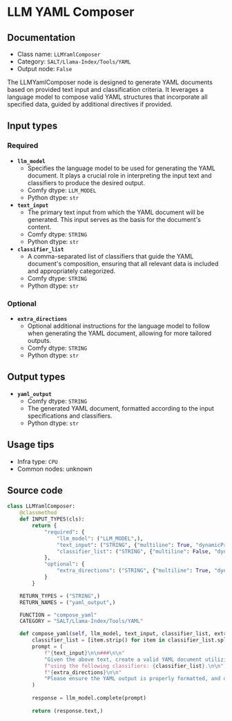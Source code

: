 # LLM YAML Composer
## Documentation
- Class name: `LLMYamlComposer`
- Category: `SALT/Llama-Index/Tools/YAML`
- Output node: `False`

The LLMYamlComposer node is designed to generate YAML documents based on provided text input and classification criteria. It leverages a language model to compose valid YAML structures that incorporate all specified data, guided by additional directives if provided.
## Input types
### Required
- **`llm_model`**
    - Specifies the language model to be used for generating the YAML document. It plays a crucial role in interpreting the input text and classifiers to produce the desired output.
    - Comfy dtype: `LLM_MODEL`
    - Python dtype: `str`
- **`text_input`**
    - The primary text input from which the YAML document will be generated. This input serves as the basis for the document's content.
    - Comfy dtype: `STRING`
    - Python dtype: `str`
- **`classifier_list`**
    - A comma-separated list of classifiers that guide the YAML document's composition, ensuring that all relevant data is included and appropriately categorized.
    - Comfy dtype: `STRING`
    - Python dtype: `str`
### Optional
- **`extra_directions`**
    - Optional additional instructions for the language model to follow when generating the YAML document, allowing for more tailored outputs.
    - Comfy dtype: `STRING`
    - Python dtype: `str`
## Output types
- **`yaml_output`**
    - Comfy dtype: `STRING`
    - The generated YAML document, formatted according to the input specifications and classifiers.
    - Python dtype: `str`
## Usage tips
- Infra type: `CPU`
- Common nodes: unknown


## Source code
```python
class LLMYamlComposer:
    @classmethod
    def INPUT_TYPES(cls):
        return {
            "required": {
                "llm_model": ("LLM_MODEL",),
                "text_input": ("STRING", {"multiline": True, "dynamicPrompts": False, "placeholder": "Data..."}),
                "classifier_list": ("STRING", {"multiline": False, "dynamicPrompts": False}),
            },
            "optional": {
                "extra_directions": ("STRING", {"multiline": True, "dynamicPrompts": False, "placeholder": "Extra directions for the LLM to follow..."}),
            }
        }

    RETURN_TYPES = ("STRING",)
    RETURN_NAMES = ("yaml_output",)

    FUNCTION = "compose_yaml"
    CATEGORY = "SALT/Llama-Index/Tools/YAML"

    def compose_yaml(self, llm_model, text_input, classifier_list, extra_directions=""):
        classifier_list = [item.strip() for item in classifier_list.split(",") if item.strip()]
        prompt = (
            f"{text_input}\n\n###\n\n"
            "Given the above text, create a valid YAML document utilizing *all* of the data; "
            f"using the following classifiers: {classifier_list}.\n\n"
            f"{extra_directions}\n\n"
            "Please ensure the YAML output is properly formatted, and does not omit any data."
        )
        
        response = llm_model.complete(prompt)
        
        return (response.text,)

```
